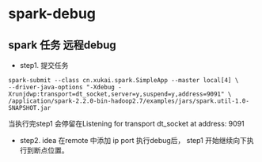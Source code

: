 # spark-debug
## spark 任务 远程debug
- step1. 提交任务
```
spark-submit --class cn.xukai.spark.SimpleApp --master local[4] \
--driver-java-options "-Xdebug -Xrunjdwp:transport=dt_socket,server=y,suspend=y,address=9091" \
/application/spark-2.2.0-bin-hadoop2.7/examples/jars/spark.util-1.0-SNAPSHOT.jar
```
当执行完step1 会停留在Listening for transport dt_socket at address: 9091 

- step2. idea 在remote 中添加 ip port 执行debug后， step1 开始继续向下执行到断点位置。
